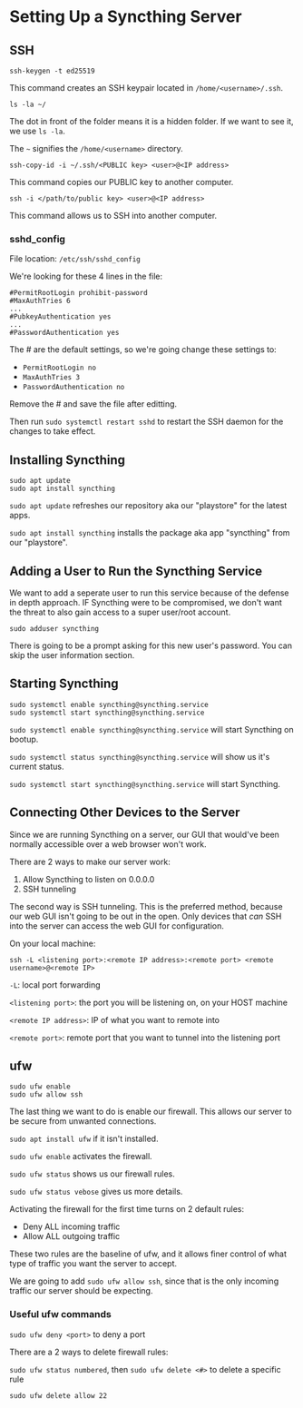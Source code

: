 # Setting Up a Syncthing Server

## SSH
```shell=
ssh-keygen -t ed25519
```
This command creates an SSH keypair located in ```/home/<username>/.ssh```.

```shell=
ls -la ~/
```
The dot in front of the folder means it is a hidden folder. If we want to see it, we use ```ls -la```.

The ```~``` signifies the ```/home/<username>``` directory.

```shell=
ssh-copy-id -i ~/.ssh/<PUBLIC key> <user>@<IP address>
```
This command copies our PUBLIC key to another computer.

```shell=
ssh -i </path/to/public key> <user>@<IP address>
```
This command allows us to SSH into another computer.

### sshd_config
File location: ```/etc/ssh/sshd_config```

We're looking for these 4 lines in the file:
```shell=
#PermitRootLogin prohibit-password
#MaxAuthTries 6
...
#PubkeyAuthentication yes
...
#PasswordAuthentication yes
```

The # are the default settings, so we're going change these settings to:
- ```PermitRootLogin no```
- ```MaxAuthTries 3```
- ```PasswordAuthentication no```

Remove the # and save the file after editting.

Then run ```sudo systemctl restart sshd``` to restart the SSH daemon for the changes to take effect.

## Installing Syncthing
```shell=
sudo apt update
sudo apt install syncthing
```
```sudo apt update``` refreshes our repository aka our "playstore" for the latest apps.

```sudo apt install syncthing``` installs the package aka app "syncthing" from our "playstore".

## Adding a User to Run the Syncthing Service
We want to add a seperate user to run this service because of the defense in depth approach. IF Syncthing were to be compromised, we don't want the threat to also gain access to a super user/root account.
```shell=
sudo adduser syncthing
```
There is going to be a prompt asking for this new user's password. You can skip the user information section.

## Starting Syncthing
```shell=
sudo systemctl enable syncthing@syncthing.service
sudo systemctl start syncthing@syncthing.service
```

```sudo systemctl enable syncthing@syncthing.service``` will start Syncthing on bootup.

```sudo systemctl status syncthing@syncthing.service``` will show us it's current status.

```sudo systemctl start syncthing@syncthing.service``` will start Syncthing.

## Connecting Other Devices to the Server
Since we are running Syncthing on a server, our GUI that would've been normally accessible over a web browser won't work.

There are 2 ways to make our server work:
1. Allow Syncthing to listen on 0.0.0.0
2. SSH tunneling

The second way is SSH tunneling. This is the preferred method, because our web GUI isn't going to be out in the open. Only devices that *can* SSH into the server can access the web GUI for configuration.

On your local machine:
```shell=
ssh -L <listening port>:<remote IP address>:<remote port> <remote username>@<remote IP>
```

```-L```: local port forwarding

```<listening port>```: the port you will be listening on, on your HOST machine

```<remote IP address>```: IP of what you want to remote into

```<remote port>```: remote port that you want to tunnel into the listening port 


## ufw
```shell=
sudo ufw enable
sudo ufw allow ssh
```

The last thing we want to do is enable our firewall. This allows our server to be secure from unwanted connections.

```sudo apt install ufw``` if it isn't installed.

```sudo ufw enable``` activates the firewall.

```sudo ufw status``` shows us our firewall rules.

```sudo ufw status vebose``` gives us more details.

Activating the firewall for the first time turns on 2 default rules:
- Deny ALL incoming traffic
- Allow ALL outgoing traffic

These two rules are the baseline of ufw, and it allows finer control of what type of traffic you want the server to accept.

We are going to add ```sudo ufw allow ssh```, since that is the only incoming traffic our server should be expecting.

### Useful ufw commands
```sudo ufw deny <port>``` to deny a port

There are a 2 ways to delete firewall rules:

```sudo ufw status numbered```, then ```sudo ufw delete <#>``` to delete a specific rule

```sudo ufw delete allow 22```
